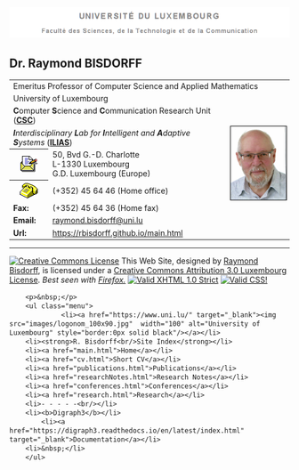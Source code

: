 <?xml version="1.0" encoding="utf-8"?>
<!DOCTYPE html PUBLIC "-//W3C//DTD XHTML 1.0 Strict//EN" "https://www.w3.org/TR/xhtml1/DTD/xhtml1-strict.dtd">
<html xmlns="https://www.w3.org/1999/xhtml">
<head>
<meta name="description" content="Entry level to user pages" />
<meta name="author" content="Raymond Bisdorff" />
<meta name="keywords" content="University, Decision-Aid, Operational Research, Fuzzy Sets" />
<meta http-equiv="Content-Type" content="text/html; charset=utf-8" />
<!-- Based on a template by Ben Meadowcroft, see https://www.benmeadowcroft.com/webdev/  for more info-->
<title>Pr. Dr. Raymond BISDORFF</title>
<link rel="shortcut icon" type="image/x-icon" href="favicon.ico" />
<link rel="stylesheet" type="text/css" href="style.css" media="all" />
<link rel="stylesheet" type="text/css" href="printlayout.css" media="print" />
<link rel="stylesheet" media="screen" type="text/css" href="main.css" />
</head>
<body>

<div class="title">
<a href="https://wwwen.uni.lu/fstm"><img src="images/title.png" width=671 alt="UL/FSTC" /></a>
</div>


<div class="contentText">
<h2>Dr. Raymond BISDORFF</h2>
<table>
  <tr><td colspan="3">Emeritus Professor of Computer Science and Applied Mathematics</td></tr>
  <tr><td colspan="3">University of Luxembourg</td></tr>
  <tr><td colspan="2"><b>C</b>omputer <b>S</b>cience and <b>C</b>ommunication Research Unit (<b><a href="https://wwwen.uni.lu/research/fstm/dcs">CSC</a></b>)</td><td  rowspan="5">&nbsp;&nbsp;&nbsp;&nbsp;&nbsp;&nbsp;<img src="images/bisiMay14.jpg" width="120" alt="The author's picture" style="border:1px solid black" /></td></tr> 
<tr><td colspan="2"><i><b>I</b>nterdisciplinary <b>L</b>ab for <b>I</b>ntelligent and <b>A</b>daptive <b>S</b>ystems</i> (<b><a href="https://wwwen.uni.lu/research/fstm/dcs/research_areas/intelligent_and_adaptive_systems">ILIAS</a></b>)</td></tr>
<!-- <\!-- <tr><td colspan="2"><b class="red">Decision Systems Group</b></td></tr> -\-> -->
<tr><th><img src="images/envel.gif" alt="Address:" /></th>
	<!-- <td>University of Luxembourg<br/> -->
        <!--          FSTC/CSC<br/> -->
        <!--          Maison du Nombre (MNO)<br/> -->
                 <td>50, Bvd G.-D. Charlotte</br>
                 L-1330 Luxembourg<br/>
                 G.D. Luxembourg (Europe)</td>
        </tr>
<!--<tr><td><b class="red">Office:</b></td><td>Campus Belval, MNO, E03 0345-370</td></tr>-->
<!--<tr><td><b class="red">Office Hours:</b></td><td>Wednesday, 10h30 - 12h00</td></tr>-->
<!--<tr><td><b class="red">Phone:</b></td><td> +352 46 66 44 6670 / 5766 (Fabienne Schmitz, secretary)<br/>
                   +352 45 64 46 (Home office)</td></tr>-->
<tr><th><img src="images/phone.gif" alt="Phone:"/></th><td> <!--(+352) 46 66 44 6670<br/>-->
                (+352) 45 64 46 (Home office)<br/>
                <!-- (+352) 46 66 44 5747 (Isabelle Schroeder, secretary) -->
                </td></tr>
<tr><td><b class="red">Fax:</b></td><td> (+352) 45 64 36 (Home fax)</td></tr>
<tr><td><b class="red">Email:</b></td><td><a href="mailto:raymond.bisdorff@uni.lu">raymond.bisdorff@uni.lu</a></td></tr>
<tr><td><b class="red">Url:</b></td><td><a href="https://rbisdorff.github.io/main.html">https://rbisdorff.github.io/main.html</a></td></tr>
</table>

<p></p>

<hr class="sep50"/>
                 
<!-- <p class="main"><i>Best seen with <a href="https://www.firefox-2008.com/">Firefox</a>. 
>Designed by R.Bisdorff, March 2008 with the help of CSS templates<br/> from Ben Meadowcroft</a></i></p> -->
<p> 
                 <a rel="license" href="https://creativecommons.org/licenses/by/3.0/lu/"><img alt="Creative Commons License" style="border-width:0" src="https://i.creativecommons.org/l/by/3.0/lu/80x15.png"/></a> This Web Site, designed by <a href="https://leopold-loewenheim.uni.lu/bisdorff/">Raymond Bisdorff</a>, is licensed under a <a rel="license" href="https://creativecommons.org/licenses/by/3.0/lu/">Creative Commons Attribution 3.0 Luxembourg License</a>. <i>Best seen with <a href="https://support.mozilla.org/en-US/kb/get-started-firefox-overview-main-features/">Firefox.</a></i>
                 <a href="https://validator.w3.org/check?uri=referer"><img style="border: 0px;width:88px;height:20px"
                                  src="https://www.w3.org/Icons/valid-xhtml10"
                                  alt="Valid XHTML 1.0 Strict" /></a>
                 <a href="https://jigsaw.w3.org/css-validator/check/referer">
                                  <img style="border:0;width:88px;height:20px"
                                                   src="https://jigsaw.w3.org/css-validator/images/vcss"
                                                   alt="Valid CSS!" />
                 </a>               
</p>              
</div>

<div class="sidebar" id="sidebar">

	    <p>&nbsp;</p>
	    <ul class="menu">
			     <li><a href="https://www.uni.lu/" target="_blank"><img src="images/logonom_100x90.jpg"  width="100" alt="University of Luxembourg" style="border:0px solid black"/></a></li>
	    <li><strong>R. Bisdorff<br/>Site Index</strong></li>
	    <li><a href="main.html">Home</a></li>
	    <li><a href="cv.html">Short CV</a></li>
	    <li><a href="publications.html">Publications</a></li>
	    <li><a href="researchNotes.html">Research Notes</a></li>
	    <li><a href="conferences.html">Conferences</a></li>
	    <li><a href="research.html">Research</a></li>
	    <li>- - - - -<br/></li>
	    <li><b>Digraph3</b></li>
            <li><a href="https://digraph3.readthedocs.io/en/latest/index.html" target="_blank">Documentation</a></li>
	    <li>&nbsp;</li>
	    </ul>

</div>
  
</body>
</html>
